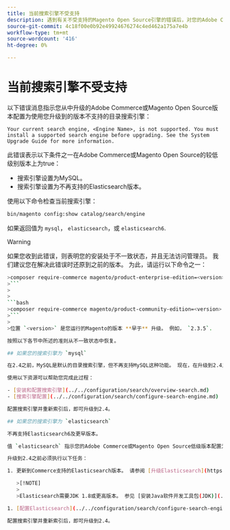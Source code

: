 ```yaml
---
title: 当前搜索引擎不受支持
description: 遇到有关不受支持的Magento Open Source引擎的错误后，对您的Adobe Commerce或搜索引擎升级进行故障排除。
source-git-commit: 4c18f00e0b92e49924676274c4ed462a175a7e4b
workflow-type: tm+mt
source-wordcount: '416'
ht-degree: 0%

---
```



# 当前搜索引擎不受支持

以下错误消息指示您从中升级的Adobe Commerce或Magento Open Source版本配置为使用您升级到的版本不支持的目录搜索引擎：

```terminal
Your current search engine, <Engine Name>, is not supported. You must install a supported search engine before upgrading. See the System Upgrade Guide for more information.
```

此错误表示以下条件之一在Adobe Commerce或Magento Open Source的较低级别版本上为true：

- 搜索引擎设置为MySQL。
- 搜索引擎设置为不再支持的Elasticsearch版本。

使用以下命令检查当前搜索引擎：

```bash
bin/magento config:show catalog/search/engine
```

如果返回值为 `mysql`， `elasticsearch`，或 `elasticsearch6`.

>[!WARNING]
>
>如果您收到此错误，则表明您的安装处于不一致状态，并且无法访问管理员。 我们建议您在解决此错误时还原到之前的版本。 为此，请运行以下命令之一：
>
>
```bash
>composer require-commerce magento/product-enterprise-edition=<version>
>```
>
>
```bash
>composer require-commerce magento/product-community-edition=<version>
>```
>
>位置 `<version>` 是您运行的Magento的版本 **早于** 升级。 例如， `2.3.5`.

按照以下各节中所述的准则从不一致状态中恢复。

## 如果您的搜索引擎为 `mysql`

在2.4之前，MySQL是默认的目录搜索引擎，但不再支持MySQL这种功能。 现在，在升级到2.4之前，您必须安装和配置Elasticsearch或OpenSearch作为搜索引擎。

使用以下资源可以帮助您完成此过程：

- [安装和配置搜索引擎](../../configuration/search/overview-search.md)
- [搜索引擎配置](../../configuration/search/configure-search-engine.md)

配置搜索引擎并重新索引后，即可升级到2.4。

## 如果您的搜索引擎为 `elasticsearch`

不再支持Elasticsearch6及更早版本。

值 `elasticsearch` 指示您的Adobe Commerce或Magento Open Source低级版本配置为使用Elasticsearch2.x。不再支持此版本的Elasticsearch。

升级到2.4之前必须执行以下任务：

1. 更新到Commerce支持的Elasticsearch版本。 请参阅 [升级Elasticsearch](https://www.elastic.co/guide/en/elasticsearch/reference/current/setup-upgrade.html) 有关备份数据、检测潜在的迁移问题以及测试升级以便部署到生产环境之前的完整说明。 根据您当前版本的Elasticsearch，可能需要也可能不需要完全重新启动群集。

   >[!NOTE]
   >
   >Elasticsearch需要JDK 1.8或更高版本。 参见 [安装Java软件开发工具包(JDK)](../../installation/prerequisites/search-engine/overview.md#install-the-java-software-development-kit-jdk) 以检查已安装的JDK版本。

1. [配置Elasticsearch](../../configuration/search/configure-search-engine.md) 并重新索引。

配置搜索引擎并重新索引后，即可升级到2.4。
